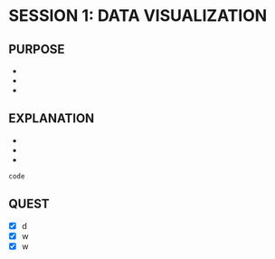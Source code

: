 # SESSION 1: DATA VISUALIZATION

## PURPOSE

- 
- 
- 

## EXPLANATION

-
-
-
```
code
```

## QUEST

- [x] d 
- [x] w
- [x] w
